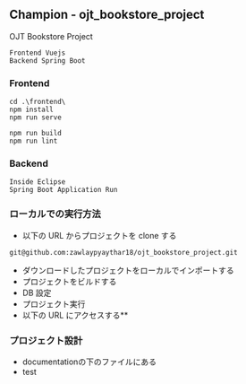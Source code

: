 ## Champion - ojt_bookstore_project

OJT Bookstore Project

```
Frontend Vuejs
Backend Spring Boot
```

### Frontend

```
cd .\frontend\
npm install
npm run serve

npm run build
npm run lint
```

### Backend

```
Inside Eclipse
Spring Boot Application Run
```

### ローカルでの実行方法

- 以下の URL からプロジェクトを clone する

```
git@github.com:zawlaypyaythar18/ojt_bookstore_project.git
```

- ダウンロードしたプロジェクトをローカルでインポートする
- プロジェクトをビルドする
- DB 設定
- プロジェクト実行
- 以下の URL にアクセスする\*\*

### プロジェクト設計
- documentationの下のファイルにある
- test